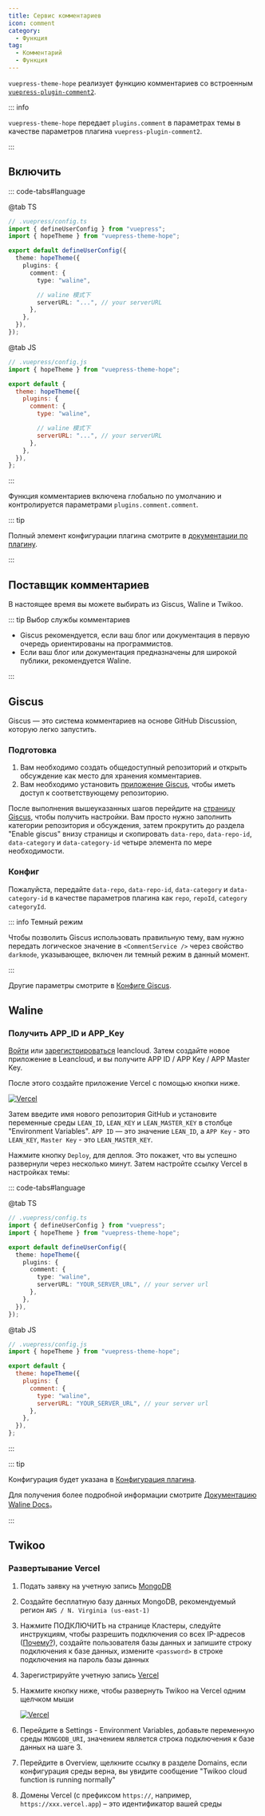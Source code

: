 ```yaml
---
title: Сервис комментариев
icon: comment
category:
  - Функция
tag:
  - Комментарий
  - Функция
---
```


`vuepress-theme-hope` реализует функцию комментариев со встроенным [`vuepress-plugin-comment2`][comment2].

::: info

`vuepress-theme-hope` передает `plugins.comment` в параметрах темы в качестве параметров плагина `vuepress-plugin-comment2`.

:::

<!-- more -->

## Включить <Badge text="Конфигурация страницы поддержки" />

::: code-tabs#language

@tab TS

```ts {8,13}
// .vuepress/config.ts
import { defineUserConfig } from "vuepress";
import { hopeTheme } from "vuepress-theme-hope";

export default defineUserConfig({
  theme: hopeTheme({
    plugins: {
      comment: {
        type: "waline",

        // waline 模式下
        serverURL: "...", // your serverURL
      },
    },
  }),
});
```

@tab JS

```js {7,12}
// .vuepress/config.js
import { hopeTheme } from "vuepress-theme-hope";

export default {
  theme: hopeTheme({
    plugins: {
      comment: {
        type: "waline",

        // waline 模式下
        serverURL: "...", // your serverURL
      },
    },
  }),
};
```

:::

Функция комментариев включена глобально по умолчанию и контролируется параметрами `plugins.comment.comment`.

::: tip

Полный элемент конфигурации плагина смотрите в [документации по плагину][comment2].

:::

## Поставщик комментариев

В настоящее время вы можете выбирать из Giscus, Waline и Twikoo.

::: tip Выбор службы комментариев

- Giscus рекомендуется, если ваш блог или документация в первую очередь ориентированы на программистов.
- Если ваш блог или документация предназначены для широкой публики, рекомендуется Waline.

:::

## Giscus

Giscus — это система комментариев на основе GitHub Discussion, которую легко запустить.

### Подготовка

1. Вам необходимо создать общедоступный репозиторий и открыть обсуждение как место для хранения комментариев.
1. Вам необходимо установить [приложение Giscus](https://github.com/apps/giscus), чтобы иметь доступ к соответствующему репозиторию.

После выполнения вышеуказанных шагов перейдите на [страницу Giscus](https://giscus.app), чтобы получить настройки. Вам просто нужно заполнить категории репозитория и обсуждения, затем прокрутить до раздела "Enable giscus" внизу страницы и скопировать `data-repo`, `data-repo-id`, `data-category` и `data-category-id` четыре элемента по мере необходимости.

### Конфиг

Пожалуйста, передайте `data-repo`, `data-repo-id`, `data-category` и `data-category-id` в качестве параметров плагина как `repo`, `repoId`, `category` `categoryId`.

::: info Темный режим

Чтобы позволить Giscus использовать правильную тему, вам нужно передать логическое значение в `<CommentService />` через свойство `darkmode`, указывающее, включен ли темный режим в данный момент.

:::

Другие параметры смотрите в [Конфиге Giscus][comment2-giscus-config].

## Waline

### Получить APP_ID и APP_Key

[Войти](https://console.leancloud.app/login) или [зарегистрироваться](https://console.leancloud.app/register) leancloud. Затем создайте новое приложение в Leancloud, и вы получите APP ID / APP Key / APP Master Key.

После этого создайте приложение Vercel с помощью кнопки ниже.

[![Vercel](https://vercel.com/button)](https://vercel.com/import/project?template=https://github.com/lizheming/waline/tree/master/example)

Затем введите имя нового репозитория GitHub и установите переменные среды `LEAN_ID`, `LEAN_KEY` и `LEAN_MASTER_KEY` в столбце "Environment Variables". `APP ID` — это значение `LEAN_ID`, а `APP Key` - это `LEAN_KEY`, `Master Key` - это `LEAN_MASTER_KEY`.

Нажмите кнопку `Deploy`, для деплоя. Это покажет, что вы успешно развернули через несколько минут. Затем настройте ссылку Vercel в настройках темы:

::: code-tabs#language

@tab TS

```ts
// .vuepress/config.ts
import { defineUserConfig } from "vuepress";
import { hopeTheme } from "vuepress-theme-hope";

export default defineUserConfig({
  theme: hopeTheme({
    plugins: {
      comment: {
        type: "waline",
        serverURL: "YOUR_SERVER_URL", // your server url
      },
    },
  }),
});
```

@tab JS

```js
// .vuepress/config.js
import { hopeTheme } from "vuepress-theme-hope";

export default {
  theme: hopeTheme({
    plugins: {
      comment: {
        type: "waline",
        serverURL: "YOUR_SERVER_URL", // your server url
      },
    },
  }),
};
```

:::

::: tip

Конфигурация будет указана в [Конфигурация плагина][comment2-waline-config].

Для получения более подробной информации смотрите [Документацию Waline Docs](https://waline.js.org/en/)。

:::

## Twikoo

### Развертывание Vercel

1. Подать заявку на учетную запись [MongoDB](https://www.mongodb.com/cloud/atlas/register)
1. Создайте бесплатную базу данных MongoDB, рекомендуемый регион `AWS / N. Virginia (us-east-1)`
1. Нажмите ПОДКЛЮЧИТЬ на странице Кластеры, следуйте инструкциям, чтобы разрешить подключения со всех IP-адресов ([Почему?](https://vercel.com/support/articles/how-to-allowlist-deployment-ip-address)), создайте пользователя базы данных и запишите строку подключения к базе данных, измените `<password>` в строке подключения на пароль базы данных
1. Зарегистрируйте учетную запись [Vercel](https://vercel.com/signup)
1. Нажмите кнопку ниже, чтобы развернуть Twikoo на Vercel одним щелчком мыши

   [![Vercel](https://vercel.com/button)](https://vercel.com/import/project?template=https://github.com/imaegoo/twikoo/tree/dev/src/vercel-min)

1. Перейдите в Settings - Environment Variables, добавьте переменную среды `MONGODB_URI`, значением является строка подключения к базе данных на шаге 3.
1. Перейдите в Overview, щелкните ссылку в разделе Domains, если конфигурация среды верна, вы увидите сообщение "Twikoo cloud function is running normally"
1. Домены Vercel (с префиксом `https://`, например, `https://xxx.vercel.app`) – это идентификатор вашей среды

[comment2]: https://vuepress-theme-hope.github.io/v2/comment/
[comment2-giscus-config]: https://vuepress-theme-hope.github.io/v2/comment/config/giscus.html
[comment2-waline-config]: https://vuepress-theme-hope.github.io/v2/comment/config/waline.html
